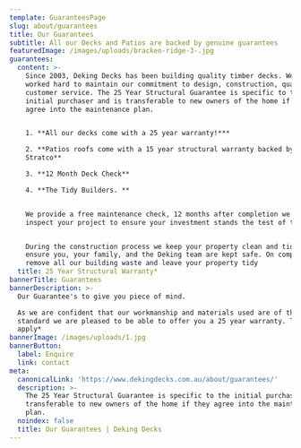 ```yaml
---
template: GuaranteesPage
slug: about/guarantees
title: Our Guarantees
subtitle: All our Decks and Patios are backed by genuine guarantees
featuredImage: /images/uploads/bracken-ridge-3-.jpg
guarantees:
  content: >-
    Since 2003, Deking Decks has been building quality timber decks. We have
    worked hard to maintain our commitment to design, construction, quality and
    customer service. The 25 Year Structural Guarantee is specific to the
    initial purchaser and is transferable to new owners of the home if they
    agree into the maintenance plan.


    1. **All our decks come with a 25 year warranty!***

    2. **Patios roofs come with a 15 year structural warranty backed by
    Stratco**

    3. **12 Month Deck Check**

    4. **The Tidy Builders. **


    We provide a free maintenance check, 12 months after completion we return to
    inspect your project to ensure your investment stands the test of time.


    During the construction process we keep your property clean and tidy to
    ensure you, your family, and the Deking team are kept safe. On completion we
    remove all our building waste and leave your property tidy
  title: 25 Year Structural Warranty*
bannerTitle: Guarantees
bannerDescription: >-
  Our Guarantee's to give you piece of mind.

  As we are confident that our workmanship and materials used are of the highest
  standard we are pleased to be able to offer you a 25 year warranty. T's & C's
  apply*
bannerImage: /images/uploads/1.jpg
bannerButton:
  label: Enquire
  link: contact
meta:
  canonicalLink: 'https://www.dekingdecks.com.au/about/guarantees/'
  description: >-
    The 25 Year Structural Guarantee is specific to the initial purchaser and is
    transferable to new owners of the home if they agree into the maintenance
    plan.
  noindex: false
  title: Our Guarantees | Deking Decks
---
```


